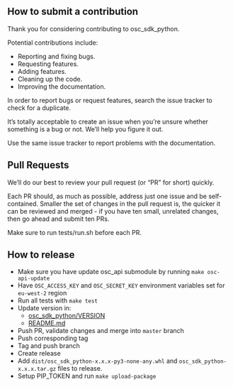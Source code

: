 ## How to submit a contribution

Thank you for considering contributing to osc_sdk_python.

Potential contributions include:

- Reporting and fixing bugs.
- Requesting features.
- Adding features.
- Cleaning up the code.
- Improving the documentation.

In order to report bugs or request features, search the issue tracker to check for a duplicate.

It’s totally acceptable to create an issue when you’re unsure whether
something is a bug or not. We’ll help you figure it out.

Use the same issue tracker to report problems with the documentation.

## Pull Requests

We’ll do our best to review your pull request (or “PR” for short) quickly.

Each PR should, as much as possible, address just one issue and be self-contained. 
Smaller the set of changes in the pull request is, the quicker it can be reviewed and 
merged - if you have ten small, unrelated changes, then go ahead and submit ten PRs.

Make sure to run tests/run.sh before each PR.

## How to release

- Make sure you have update osc_api submodule by running `make osc-api-update`
- Have `OSC_ACCESS_KEY` and `OSC_SECRET_KEY` environment variables set for `eu-west-2` region
- Run all tests with `make test`
- Update version in:
  - [osc_sdk_python/VERSION](osc_sdk_python/VERSION)
  - [README.md](README.md)
- Push PR, validate changes and merge into `master` branch
- Push corresponding tag
- Tag and push branch
- Create release
- Add `dist/osc_sdk_python-x.x.x-py3-none-any.whl` and `osc_sdk_python-x.x.x.tar.gz` files to release.
- Setup PIP_TOKEN and run `make upload-package`
